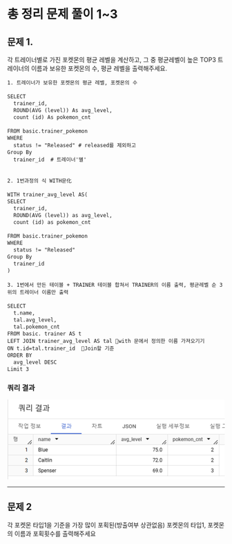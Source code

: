 # 총 정리 문제 풀이 1~3

## 문제 1.
각 트레이너별로 가진 포켓몬의 평균 레벨을 계산하고, 그 중 평균레벨이 높은 TOP3 트레이너의 이름과 보유한 포켓몬의 수, 평균 레벨을 출력해주세요.

```
1. 트레이너가 보유한 포켓몬의 평균 레벨, 포켓몬의 수

SELECT
  trainer_id,
  ROUND(AVG (level)) As avg_level,
  count (id) As pokemon_cnt

FROM basic.trainer_pokemon
WHERE
  status != "Released" # released를 제외하고
Group By
  trainer_id  # 트레이너'별'


2. 1번과정의 식 WITH문化

WITH trainer_avg_level AS(
SELECT
  trainer_id,
  ROUND(AVG (level)) as avg_level,
  count (id) as pokemon_cnt

FROM basic.trainer_pokemon
WHERE
  status != "Released"
Group By
  trainer_id
)

3. 1번에서 만든 테이블 + TRAINER 테이블 합쳐서 TRAINER의 이름 출력, 평균레벨 순 3위의 트레이너 이름만 출력

SELECT
  t.name,
  tal.avg_level,
  tal.pokemon_cnt
FROM basic. trainer AS t
LEFT JOIN trainer_avg_level AS tal 👾with 문에서 정의한 이름 가져오기기
ON t.id=tal.trainer_id  👾Join할 기준 
ORDER BY 
  avg_level DESC
Limit 3
```

### 쿼리 결과

![alt text](<../image/8주차/문제1 쿼리 결과.png>)

---

## 문제 2
각 포켓몬 타입1을 기준을 가장 많이 포획된(방출여부 상관없음) 포켓몬의 타입1, 포켓몬의 이름과 포획횟수를 출력해주세요

